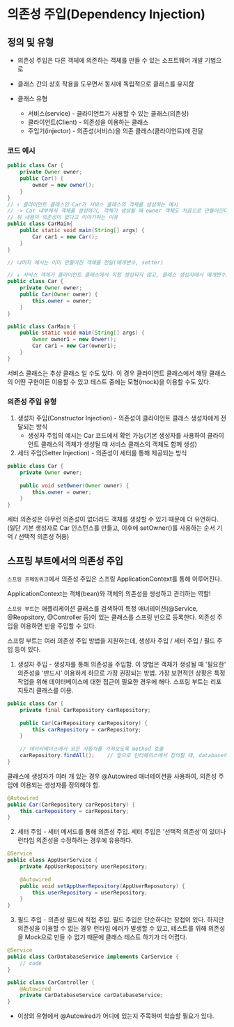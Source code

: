 # 의존성 주입(Dependency Injection)

## 정의 및 유형
- 의존성 주입은 다른 객체에 의존하는 객체를 만들 수 있는 소프트웨어 개발 기법으로
- 클래스 간의 상호 작용을 도우면서 동시에 독립적으로 클래스를 유지함

- 클래스 유형
  - 서비스(service) - 클라이언트가 사용할 수 있는 클래스(의존성)
  - 클라이언트(Client) - 의존성을 이용하는 클래스
  - 주입기(injector) - 의존성(서비스)을 의존 클래스(클라이언트)에 전달

### 코드 예시
```java
public class Car {
    private Owner owner;
    public Car() {
        owner = new owner();
    }
}
// ↑ 클라이언트 클래스인 Car가 서비스 클래스의 객체를 생성하는 예시 
// -> Car 내부에서 객체를 생성하기, 객체가 생성될 때 owner 객체도 처음으로 만들어진다.
// 위 내용이 의존성이 없다고 이야기하는 이유
public class CarMain{
    public static void main(String[] args) {
        Car car1 = new Car();
    }
}
```

```java
// 나머지 예시는 이미 만들어진 객체를 전달(매개변수, setter)

// ↓ 서비스 객체가 클라이언트 클래스에서 직접 생성되지 않고, 클래스 생성자에서 매개변수로 전달
public class Car {
    private Owner owner;
    public Car(Owner owner) {
        this.owner = owner;
    }
}

public class CarMain {
    public static void main(String[] args) {
        Owner owner1 = new Onwer();
        Car car1 = new Car(owner1);
    }
}
```

서비스 클래스는 추상 클래스 일 수도 있다. 이 경우 클라이언트 클래스에서 해당 클래스의 어떤 구현이든 이용할 수 있고 테스트 중에는 모형(mock)을 이용할 수도 있다.

### 의존성 주입 유형
1. 생성자 주입(Constructor Injection) - 의존성이 클라이언트 클래스 생성자에게 전달되는 방식
    - 생성자 주입의 예시는 Car 코드에서 확인 가능(기본 생성자를 사용하여 클라이언트 클래스의 객체가 생성될 때 서비스 클래스의 객체도 함께 생성)
2. 세터 주입(Setter Injection) - 의존성이 세터를 통해 제공되는 방식
```java
public class Car {
    private Owner owner;
    
    public void setOwner(Owner owner) {
        this.owner = owner;
    }
}
```

세터 의존성은 아무런 의존성이 없더라도 객체를 생성할 수 있기 때문에 더 유연하다.
(일단 기본 생성자로 Car 인스턴스를 만들고, 이후에 setOwner()를 사용하는 순서 기억 / 선택적 의존성 허용)

## 스프링 부트에서의 의존성 주입

`스프링 프페임워크`에서 의존성 주입은 스프링 ApplicationContext를 통해 이루어진다.

ApplicationContext는 객체(bean)와 객체의 의존성을 생성하고 관리하는 역할!

`스프링 부트`는 애플리케이션 클래스를 검색하여 특정 애너테이션(@Service, @Reopsitory, @Controller 등)이 있는 클래스를
스프링 빈으로 등록한다. 의존성 주입을 이용하면 빈을 주입할 수 있다.

스프링 부트는 여러 의존성 주입 방법을 지원하는데, 생성자 주입 / 세터 주입 / 필드 주입 등이 있다.

1. 생성자 주입 - 생성자를 통해 의존성을 주입함. 이 방법은 객체가 생성될 때 '필요한' 의존성을
    '반드시' 이용하게 하므로 가장 권장되는 방법. 가장 보편적인 상황은 특정 작업을 위해
    데이터베이스에 대한 접근이 필요한 경우에 해다. 스프링 부트는 리포지토리 클래스를 이용.

```java
public class Car {
    private final CarRepository carRepository;
    
    public Car(CarRepository carRepository) {
        this.carRepository = carRepository;
    }
    
    // 데이터베이스에서 모든 자동차를 가져오도록 method 호출
    carRepository.findAll();    // 앞으로 인터페이스에서 정의할 때, database에서 관련된 내용을 가져올 때 사용하는 메서드의 이름을 findAll()로 정의할 것이다.
}
```
클래스에 생성자가 여러 개 있는 경우 @Autowired 애너테이션을 사용하여, 의존성 주입에 이용되는 생성자를 정의해야 함.
```java
@Autowired
public Car(CarRepository carRepository) {
    this.carRepository = carRepository;
}
```

2. 세터 주입 - 세터 메서드를 통해 의존성 주입. 세터 주입은 '선택적 의존성'이 있더나 런타임 의존성을 수정하려는 경우에 유용하다.
```java
@Service
public class AppUserService {
    private AppUserRepository userRepository;
    
    @Autowired
    public void setAppUserRepository(AppUserReposutory) {
        this.userRepository = userRepository;
    }
}
```

3. 필드 주입 - 의존성 필드에 직접 주입. 필드 주입은 단순하다는 장접이 있다.
                하지만 의존성을 이용할 수 없는 경우 런타임 에러가 발생할 수 있고,
                테스트를 위해 의존성을 Mock으로 만들 수 없기 때문에
                클래스 테스트 하기가 더 어렵다.

```java
@Service
public class CarDatabaseService implements CarService {
    // code
}

public class CarController {
    @Autowired
    private CarDatabaseService carDatabaseService;
}
```
- 이상의 유형에서 @Autowired가 어디에 있는지 주목하며 학습할 필요가 있다.










